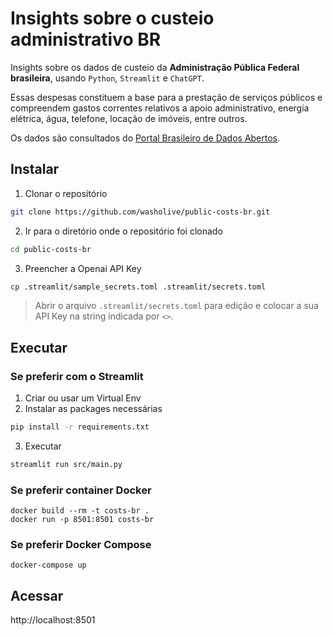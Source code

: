# Insights sobre o custeio administrativo BR

Insights sobre os dados de custeio da **Administração Pública Federal brasileira**, usando `Python`, `Streamlit` e `ChatGPT`.

Essas despesas constituem a base para a prestação de serviços públicos e compreendem gastos correntes relativos a apoio administrativo, energia elétrica, água, telefone, locação de imóveis, entre outros.

Os dados são consultados do [Portal Brasileiro de Dados Abertos](https://dados.gov.br/dados/conjuntos-dados/raio-x-da-administracao-publica-federal).

## Instalar

1. Clonar o repositório
```bash
git clone https://github.com/washolive/public-costs-br.git
```
2. Ir para o diretório onde o repositório foi clonado
```bash
cd public-costs-br
```
3. Preencher a Openai API Key
```bash
cp .streamlit/sample_secrets.toml .streamlit/secrets.toml
```
> Abrir o arquivo `.streamlit/secrets.toml` para edição e colocar a sua API Key na string indicada por `<>`.

## Executar

### Se preferir com o Streamlit
1. Criar ou usar um Virtual Env
2. Instalar as packages necessárias
```bash
pip install -r requirements.txt
```
3. Executar
```bash
streamlit run src/main.py
```

### Se preferir container Docker
```
docker build --rm -t costs-br .
docker run -p 8501:8501 costs-br
```

### Se preferir Docker Compose
```
docker-compose up
```

## Acessar
http://localhost:8501

